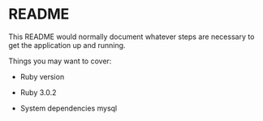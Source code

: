 # README

This README would normally document whatever steps are necessary to get the
application up and running.

Things you may want to cover:

* Ruby version 
* Ruby 3.0.2

* System dependencies mysql 


